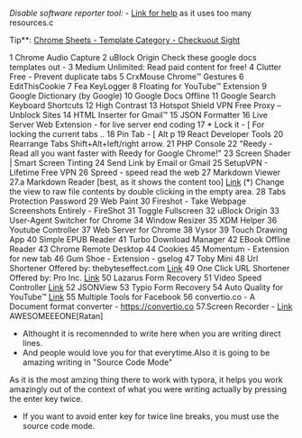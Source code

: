 *Disable software reporter tool:* - [Link for help](https://www.ghacks.net/2018/01/20/how-to-block-the-chrome-software-reporter-tool-software_reporter_tool-exe/) 	as it uses too many resources.c

Tip**: [Chrome Sheets - Template Category - Checkuout Sight](https://docs.google.com/spreadsheets/u/0/?ftv=1)

1 Chrome Audio Capture 
2 uBlock Origin Check these google docs templates out - 
3 Medium Unlimited: Read paid content for free! 
4 Clutter Free - Prevent duplicate tabs 
5 CrxMouse Chrome™ Gestures 
6 EditThisCookie 
7 Fea KeyLogger 
8 Floating for YouTube™ Extension 
9 Google Dictionary (by Google) 
10 Google Docs Offline 
11 Google Search Keyboard Shortcuts 
12 High Contrast 
13 Hotspot Shield VPN Free Proxy – Unblock Sites 
14 HTML Inserter for Gmail™ 
15 JSON Formatter 
16 Live Server Web Extension - for live server end coding 
17 * Lock it - [ For locking the current tabs .. 
18 Pin Tab - [ Alt p 
19 React Developer Tools 
20 Rearrange Tabs Shift+Alt+left/right arrow. 
21 PHP Console 
22 "Reedy - Read all you want faster with Reedy for Google Chrome!" 
23 Screen Shader | Smart Screen Tinting 
24 Send Link by Email or Gmail 
25 SetupVPN - Lifetime Free VPN 
26 Spreed - speed read the web 
27 Markdown Viewer 
27.a Markdown Reader [best, as it shows the content too] [Link](https://chrome.google.com/webstore/detail/markdown-reader/gpoigdifkoadgajcincpilkjmejcaanc?hl=en) (*) Change the view to raw file contents by double clicking in the empty area. 
28 Tabs Protection Password 
29 Web Paint 
30 Fireshot - Take Webpage Screenshots Entirely - FireShot 
31 Toggle Fullscreen 
32 uBlock Origin 
33 User-Agent Switcher for Chrome 
34 Window Resizer 
35 XDM Helper 
36 Youtube Controller 
37 Web Server for Chrome 
38 Vysor 
39 Touch Drawing App 
40 Simple EPUB Reader 
41 Turbo Download Manager 
42 EBook Offline Reader 
43 Chrome Remote Desktop 
44 Cookies 
45 Momentum - Extension for new tab 
46 Gum Shoe - Extension - gselog 
47 Toby Mini 
48 Url Shortener Offered by: thebyteseffect.com [Link](https://chrome.google.com/webstore/detail/url-shortener/godoifjoiadanijplaghmhgfeffnblib?hl=en) 
49 One Click URL Shortener Offered by: Pro Inc. [Link](https://chrome.google.com/webstore/detail/one-click-url-shortener/fjnodoodcohggdkacpmiidjikhlihcdk?hl=en) 
50 Lazarus Form Recovery 
51 Video Speed Controller [Link](https://chrome.https://convertio.cogoogle.com/webstore/detail/video-speed-controller/nffaoalbilbmmfgbnbgppjihopabppdk?hl=en) 
52 JSONView 
53 Typio Form Recovery 
54 Auto Quality for YouTube™ [Link](https://chrome.google.com/webstore/detail/auto-quality-for-youtube/iaddfgegjgjelgkanamleadckkpnjpjc?hl=en) 
55 Multiple Tools for Facebook
56 convertio.co - A Document format converter - https://convertio.co 
57.Screen Recorder - [Link](https://chrome.google.com/webstore/detail/screen-recorder/hniebljpgcogalllopnjokppmgbhaden/related?hl=en) AWESOMEEEONE[Ratan]

- Althought it is recomennded to write here when you are writing direct lines.
- And people would love you for that everytime.Also it is going to be amazing writing in "Source Code Mode"

As it is the most amzing thing there to work with typora, it helps you work amazingly out of the context of what you were writing actually by pressing the enter key twice.

* If you want to avoid enter key for twice line breaks, you must use the source code mode.

